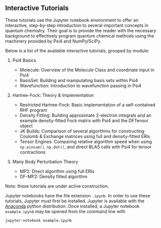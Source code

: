 ## Interactive Tutorials

These tutorials use the Jupyter notebook environment to offer an interactive, step-by-step introduction to several important concepts in quantum chemistry.  Their goal is to provide the reader with the necessary background to effectively program quantum chemical methods using the machinery provided by Psi4 and NumPy/SciPy.  

Below is a list of the available interactive tutorials, grouped by module:
1. Psi4 Basics
    * Molecule: Overview of the Molecule Class and coordinate input in Psi4
    * BasisSet: Building and manipulating basis sets within Psi4
    * Wavefunction: Introduction to wavefunction passing in Psi4

2. Hartree-Fock: Theory & Implementation
    * Restricted Hartree-Fock: Basic implementation of a self-contained RHF program
    * Density Fitting: Building approximate 2-electron integrals and an example density-fitted Fock matrix with Psi4 and the DFTensor object
    * JK Builds: Comparison of several algorithms for constructing Coulomb & Exchange matrices using full and density-fitted ERIs
    * Tensor Engines: Comparing relative algorithm speed when using `np.einsum()`, `np.dot()`, and direct BLAS calls with Psi4 for tensor contractions

3. Many Body Perturbation Theory 
    * MP2: Direct algorithm using full ERIs
    * DF-MP2: Density fitted algorithm

Note: these tutorials are under active construction.

Jupyter notebooks have the file extension ```.ipynb```.  In order to use these tutorials, Jupyter must first be installed.  Jupyter is available with the [Anaconda](https://www.continuum.io/downloads) python distribution.  Once installed, a Jupyter notebook ```example.ipynb``` may be opened from the command line with
```
jupyter-notebook example.ipynb
```
